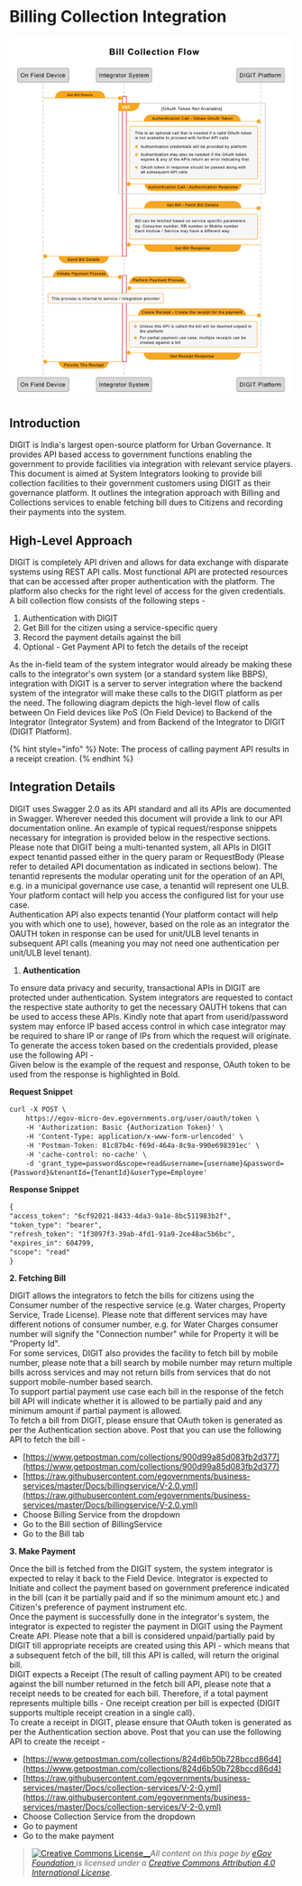 # Billing Collection Integration

![](../../../../.gitbook/assets/108.png)

## Introduction <a id="Introduction:"></a>

DIGIT is India's largest open-source platform for Urban Governance. It provides API based access to government functions enabling the government to provide facilities via integration with relevant service players.  
This document is aimed at System Integrators looking to provide bill collection facilities to their government customers using DIGIT as their governance platform. It outlines the integration approach with Billing and Collections services to enable fetching bill dues to Citizens and recording their payments into the system.

## High-Level Approach <a id="High-Level-Approach:"></a>

DIGIT is completely API driven and allows for data exchange with disparate systems using REST API calls. Most functional API are protected resources that can be accessed after proper authentication with the platform. The platform also checks for the right level of access for the given credentials.  
A bill collection flow consists of the following steps -

1. Authentication with DIGIT
2. Get Bill for the citizen using a service-specific query
3. Record the payment details against the bill
4. Optional - Get Payment API to fetch the details of the receipt

  
As the in-field team of the system integrator would already be making these calls to the integrator's own system \(or a standard system like BBPS\), integration with DIGIT is a server to server integration where the backend system of the integrator will make these calls to the DIGIT platform as per the need. The following diagram depicts the high-level flow of calls between On Field devices like PoS \(On Field Device\) to Backend of the Integrator \(Integrator System\) and from Backend of the Integrator to DIGIT \(DIGIT Platform\).

{% hint style="info" %}
Note: The process of calling payment API results in a receipt creation.
{% endhint %}

## Integration Details <a id="Integration-details"></a>

DIGIT uses Swagger 2.0 as its API standard and all its APIs are documented in Swagger. Wherever needed this document will provide a link to our API documentation online. An example of typical request/response snippets necessary for integration is provided below in the respective sections.  
Please note that DIGIT being a multi-tenanted system, all APIs in DIGIT expect tenantid passed either in the query param or RequestBody \(Please refer to detailed API documentation as indicated in sections below\). The tenantid represents the modular operating unit for the operation of an API, e.g. in a municipal governance use case, a tenantid will represent one ULB. Your platform contact will help you access the configured list for your use case.  
Authentication API also expects tenantid \(Your platform contact will help you with which one to use\), however, based on the role as an integrator the OAUTH token in response can be used for unit/ULB level tenants in subsequent API calls \(meaning you may not need one authentication per unit/ULB level tenant\).

1. **Authentication**

To ensure data privacy and security, transactional APIs in DIGIT are protected under authentication. System integrators are requested to contact the respective state authority to get the necessary OAUTH tokens that can be used to access these APIs. Kindly note that apart from userid/password system may enforce IP based access control in which case integrator may be required to share IP or range of IPs from which the request will originate.  
To generate the access token based on the credentials provided, please use the following API -  
Given below is the example of the request and response, OAuth token to be used from the response is highlighted in Bold.

**Request Snippet**

```text
curl -X POST \
    https://egov-micro-dev.egovernments.org/user/oauth/token \
    -H 'Authorization: Basic {Authorization Token}' \
    -H 'Content-Type: application/x-www-form-urlencoded' \
    -H 'Postman-Token: 81c87b4c-f69d-464a-8c9a-990e698391ec' \
    -H 'cache-control: no-cache' \
    -d 'grant_type=password&scope=read&username={username}&password={Password}&tenantId={TenantId}&userType=Employee'

```

**Response Snippet**

```text
{
"access_token": "6cf92021-8433-4da3-9a1e-8bc511983b2f",
"token_type": "bearer",
"refresh_token": "1f3097f3-39ab-4fd1-91a9-2ce48ac5b6bc",
"expires_in": 604799,
"scope": "read"
}

```

**2. Fetching Bill**

DIGIT allows the integrators to fetch the bills for citizens using the Consumer number of the respective service \(e.g. Water charges, Property Service, Trade License\). Please note that different services may have different notions of consumer number, e.g. for Water Charges consumer number will signify the "Connection number" while for Property it will be "Property Id".  
For some services, DIGIT also provides the facility to fetch bill by mobile number, please note that a bill search by mobile number may return multiple bills across services and may not return bills from services that do not support mobile-number based search.  
To support partial payment use case each bill in the response of the fetch bill API will indicate whether it is allowed to be partially paid and any minimum amount if partial payment is allowed.  
To fetch a bill from DIGIT, please ensure that OAuth token is generated as per the Authentication section above. Post that you can use the following API to fetch the bill -

* [https://www.getpostman.com/collections/900d99a85d083fb2d377](https://www.getpostman.com/collections/900d99a85d083fb2d377)
* [https://raw.githubusercontent.com/egovernments/business-services/master/Docs/billingservice/V-2.0.yml](https://raw.githubusercontent.com/egovernments/business-services/master/Docs/billingservice/V-2.0.yml)
* Choose Billing Service from the dropdown
* Go to the Bill section of BillingService
* Go to the Bill tab

**3. Make Payment**

Once the bill is fetched from the DIGIT system, the system integrator is expected to relay it back to the Field Device. Integrator is expected to Initiate and collect the payment based on government preference indicated in the bill \(can it be partially paid and if so the minimum amount etc.\) and Citizen's preference of payment instrument etc.  
Once the payment is successfully done in the integrator's system, the integrator is expected to register the payment in DIGIT using the Payment Create API. Please note that a bill is considered unpaid/partially paid by DIGIT till appropriate receipts are created using this API - which means that a subsequent fetch of the bill, till this API is called, will return the original bill.  
DIGIT expects a Receipt \(The result of calling payment API\) to be created against the bill number returned in the fetch bill API, please note that a receipt needs to be created for each bill. Therefore, if a total payment represents multiple bills - One receipt creation per bill is expected \(DIGIT supports multiple receipt creation in a single call\).  
To create a receipt in DIGIT, please ensure that OAuth token is generated as per the Authentication section above. Post that you can use the following API to create the receipt -

* [https://www.getpostman.com/collections/824d6b50b728bccd86d4](https://www.getpostman.com/collections/824d6b50b728bccd86d4)
* [https://raw.githubusercontent.com/egovernments/business-services/master/Docs/collection-services/V-2-0.yml](https://raw.githubusercontent.com/egovernments/business-services/master/Docs/collection-services/V-2-0.yml)
* Choose Collection Service from the dropdown
* Go to payment
* Go to the make payment





> [![Creative Commons License](https://i.creativecommons.org/l/by/4.0/80x15.png)\_\_](http://creativecommons.org/licenses/by/4.0/)_All content on this page by_ [_eGov Foundation_ ](https://egov.org.in/)_is licensed under a_ [_Creative Commons Attribution 4.0 International License_](http://creativecommons.org/licenses/by/4.0/)_._

